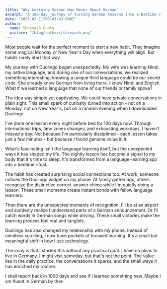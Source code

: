 ```yaml
---
title: "Why Learning German Was Never About German"
excerpt: "A 100-day journey of turning German lessons into a bedtime ritual that sparked unexpected connections and habits."
date: "2025-02-11T00:41:43.000Z"
author:
  name: Shreyash Gupta
  picture: "/blog/authors/shreyash.png"
---
```


Most people wait for the perfect moment to start a new habit. They imagine some magical Monday or New Year's Day when everything will align. But habits rarely start that way.

My journey with Duolingo began unexpectedly. My wife was learning Hindi, my native language, and during one of our conversations, we realized something interesting: knowing a unique third language could be our secret code. She already knew German from living there. I knew Hindi and English. What if we learned a language that none of our friends or family spoke?

The idea was simple yet captivating. We could have private conversations in plain sight. This small spark of curiosity turned into action - not on a Monday, not on New Year's, but on a random evening when I downloaded Duolingo.

I've done one lesson every night before bed for 100 days now. Through international trips, time zones changes, and exhausting workdays, I haven't missed a day. Not because I'm particularly disciplined - each lesson takes just a few minutes - but because I found genuine value in it.

What's fascinating isn't the language learning itself, but the unexpected ways it has shaped my life. The nightly lesson has become a signal to my body that it's time to sleep. It's transformed from a language-learning app into a bedtime ritual.

The habit has created surprising social connections too. At work, someone notices the Duolingo widget on my phone. At family gatherings, others recognize the distinctive correct-answer chime while I'm quietly doing a lesson. These small moments create instant bonds with fellow language learners.

Then there are the unexpected moments of recognition. I'll be at an airport and suddenly realize I understand parts of a German announcement. Or I'll catch words in German songs while driving. These small victories make the learning process feel real and tangible.

Duolingo has also changed my relationship with my phone. Instead of mindless scrolling, I now have pockets of focused learning. It's a small but meaningful shift in how I use technology.

The irony is that I started this without any practical goal. I have no plans to live in Germany. I might visit someday, but that's not the point. The value lies in the daily practice, the conversations it sparks, and the small ways it has enriched my routine.

I shall report back in 1000 days and see if I learned something new. Maybe I am fluent in German by then. 